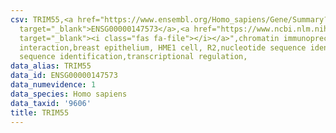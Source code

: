 ```yaml
---
csv: TRIM55,<a href="https://www.ensembl.org/Homo_sapiens/Gene/Summary?db=core;g=ENSG00000147573"
  target="_blank">ENSG00000147573</a>,<a href="https://www.ncbi.nlm.nih.gov/pubmed/22863008"
  target="_blank"><i class="fas fa-file"></i></a>",chromatin immunoprecipitation assay,direct
  interaction,breast epithelium, HME1 cell, R2,nucleotide sequence identification,nucleotide
  sequence identification,transcriptional regulation,
data_alias: TRIM55
data_id: ENSG00000147573
data_numevidence: 1
data_species: Homo sapiens
data_taxid: '9606'
title: TRIM55
---
```

